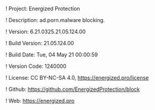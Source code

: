 ! Project: Energized Protection

! Description: ad.porn.malware blocking.

! Version: 6.21.0325.21.05.124.00

! Build Version: 21.05.124.00

! Build Date: Tue, 04 May 21 00:00:59

! Version Code: 1240000

! License: CC BY-NC-SA 4.0, https://energized.pro/license

! Github: https://github.com/EnergizedProtection/block

! Web: https://energized.pro
